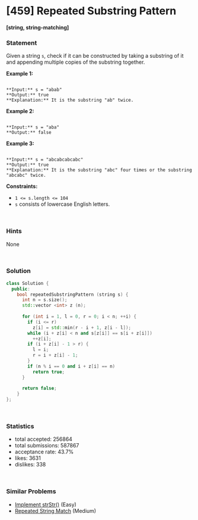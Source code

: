 # [459] Repeated Substring Pattern

**[string, string-matching]**

### Statement

Given a string `s`, check if it can be constructed by taking a substring of it and appending multiple copies of the substring together.


**Example 1:**

```

**Input:** s = "abab"
**Output:** true
**Explanation:** It is the substring "ab" twice.

```

**Example 2:**

```

**Input:** s = "aba"
**Output:** false

```

**Example 3:**

```

**Input:** s = "abcabcabcabc"
**Output:** true
**Explanation:** It is the substring "abc" four times or the substring "abcabc" twice.

```

**Constraints:**
* `1 <= s.length <= 104`
* `s` consists of lowercase English letters.


<br>

### Hints

None

<br>

### Solution

```cpp
class Solution {
  public:
    bool repeatedSubstringPattern (string s) {
      int n = s.size();
      std::vector <int> z (n);
      
      for (int i = 1, l = 0, r = 0; i < n; ++i) {
        if (i <= r)
          z[i] = std::min(r - i + 1, z[i - l]);
        while (i + z[i] < n and s[z[i]] == s[i + z[i]])
          ++z[i];
        if (i + z[i] - 1 > r) {
          l = i;
          r = i + z[i] - 1;
        }
        if (n % i == 0 and i + z[i] == n)
          return true;
      }
      
      return false;
    }
};
```

<br>

### Statistics

- total accepted: 256864
- total submissions: 587867
- acceptance rate: 43.7%
- likes: 3631
- dislikes: 338

<br>

### Similar Problems

- [Implement strStr()](https://leetcode.com/problems/implement-strstr) (Easy)
- [Repeated String Match](https://leetcode.com/problems/repeated-string-match) (Medium)
